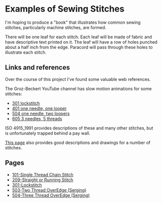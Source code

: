 # Examples of Sewing Stitches

I'm hoping to produce a "book" that illustrates how common sewing
stitches, particularly machine stitches, are formed.

There will be one leaf for each stitch.  Each leaf will be made of
fabric and have descriptive text printed on it.  The leaf will have a
row of holes punched about a half inch from the edge.  Paracord will
pass through these holes to illustrate each stitch.


## Links and references

Over the course of this project I've found some valuable web references.

The Groz-Beckert YouTube channel has slow motion animations for some
stitches:

- [301 lockstitch](https://www.youtube.com/watch?v=zk9h8ByMcvg)
- [401 one needle, one looper](https://www.youtube.com/watch?v=jEr_SNFMIqw)
- [504 one needle, two loopers](ttps://www.youtube.com/watch?v=KMrsT6jPR7s)
- [605 3 needles, 5 threads](https://www.youtube.com/watch?v=wH4mEIRzwOU)

ISO 4915_1991 provides descriptions of these and many other stitches,
but is unfortunately trapped behind a pay wall.

[This page](https://www.coats.com/en-us/info-hub/basic-stitch-types/)
also provides good descriptions and drawings for a number of stitches.


## Pages

<!-- BEGIN AUTOGENERATED Pages -->
- [101-Single Thread Chain Stitch](101-Single_Thread_Chain_Stitch.html)
- [209-Straight or Running Stitch](209-Straight_or_Running_Stitch.html)
- [301-Lockstitch](301-Lockstitch.html)
- [503-Two Thread OverEdge (Serging)](503-Two_Thread_OverEdge_(Serging).html)
- [504-Three Thread OverEdge (Serging)](504-Three_Thread_OverEdge_(Serging).html)
<!-- END AUTOGENERATED Pages -->















